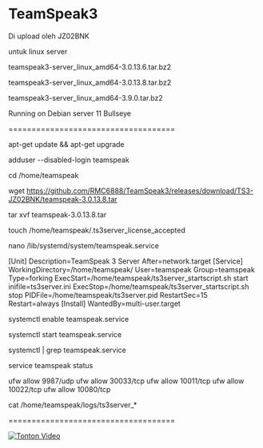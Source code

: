 # TeamSpeak3
Di upload oleh JZ02BNK

untuk linux server

teamspeak3-server_linux_amd64-3.0.13.6.tar.bz2

teamspeak3-server_linux_amd64-3.0.13.8.tar.bz2

teamspeak3-server_linux_amd64-3.9.0.tar.bz2

Running on Debian server 11 Bullseye

====================================

apt-get update && apt-get upgrade

adduser --disabled-login teamspeak

cd /home/teamspeak

wget https://github.com/RMC6888/TeamSpeak3/releases/download/TS3-JZ02BNK/teamspeak-3.0.13.8.tar

tar xvf teamspeak-3.0.13.8.tar

touch /home/teamspeak/.ts3server_license_accepted

nano /lib/systemd/system/teamspeak.service

[Unit]
Description=TeamSpeak 3 Server
After=network.target
[Service]
WorkingDirectory=/home/teamspeak/
User=teamspeak
Group=teamspeak
Type=forking
ExecStart=/home/teamspeak/ts3server_startscript.sh start inifile=ts3server.ini
ExecStop=/home/teamspeak/ts3server_startscript.sh stop
PIDFile=/home/teamspeak/ts3server.pid
RestartSec=15
Restart=always
[Install]
WantedBy=multi-user.target

systemctl enable teamspeak.service

systemctl start teamspeak.service

systemctl | grep teamspeak.service

service teamspeak status

ufw allow 9987/udp
ufw allow 30033/tcp
ufw allow 10011/tcp
ufw allow 10022/tcp
ufw allow 10080/tcp

cat /home/teamspeak/logs/ts3server_*

====================================

[![Tonton Video](https://img.youtube.com/vi/bMgNPVSAphk/maxresdefault.jpg)](https://youtu.be/bMgNPVSAphk)
